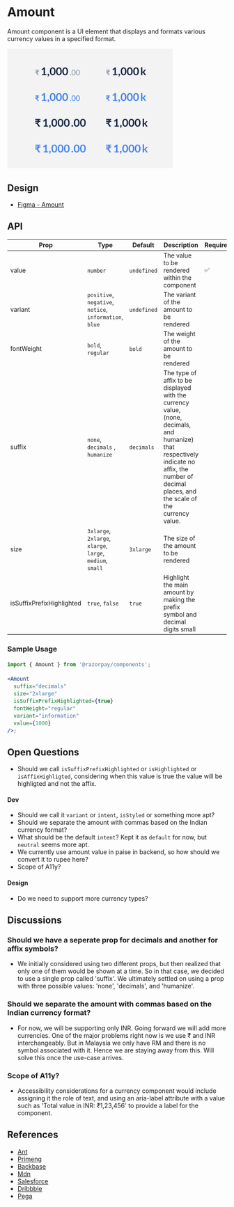 # Amount <!-- omit in toc -->

Amount component is a UI element that displays and formats various currency values in a specified format.

<img  src="./amount-thumbnail.png"  width="380" />

## Design

- [Figma - Amount](https://www.figma.com/file/jubmQL9Z8V7881ayUD95ps/Blade---Payment-Light?node-id=28012%3A580578&t=3peAz8A2n2Gw4WMl-1)

## API

| Prop                      | Type                                                       | Default     | Description                                                                                                                                                                                       | Required |
| ------------------------- | ---------------------------------------------------------- | ----------- | ------------------------------------------------------------------------------------------------------------------------------------------------------------------------------------------------- | -------- |
| value                     | `number`                                                   | `undefined` | The value to be rendered within the component                                                                                                                                                     | ✅       |
| variant                   | `positive`, `negative`, `notice`, `information`, `blue`    | `undefined` | The variant of the amount to be rendered                                                                                                                                                          |          |
| fontWeight                | `bold`, `regular`                                          | `bold`      | The weight of the amount to be rendered                                                                                                                                                           |          |
| suffix                    | `none`, `decimals` , `humanize`                            | `decimals`  | The type of affix to be displayed with the currency value, (none, decimals, and humanize) that respectively indicate no affix, the number of decimal places, and the scale of the currency value. |          |
| size                      | `3xlarge`, `2xlarge`, `xlarge`, `large`, `medium`, `small` | `3xlarge`   | The size of the amount to be rendered                                                                                                                                                             |          |
| isSuffixPrefixHighlighted | `true`, `false`                                            | `true`      | Highlight the main amount by making the prefix symbol and decimal digits small                                                                                                                    |          |

### Sample Usage

```jsx
import { Amount } from '@razorpay/components';

<Amount
  suffix="decimals"
  size="2xlarge"
  isSuffixPrefixHighlighted={true}
  fontWeight="regular"
  variant="information"
  value={1000}
/>;
```

## Open Questions

- Should we call `isSuffixPrefixHighlighted` or `isHighlighted` or `isAffixHighligted`, considering when this value is true the value will be highligted and not the affix.

#### Dev

- Should we call it `variant` or `intent`, `isStyled` or something more apt?
- Should we separate the amount with commas based on the Indian currency format?
- What should be the default `intent`? Kept it as `default` for now, but `neutral` seems more apt.
- We currently use amount value in paise in backend, so how should we convert it to rupee here?
- Scope of A11y?

#### Design

- Do we need to support more currency types?

## Discussions

### Should we have a seperate prop for decimals and another for affix symbols?

- We initially considered using two different props, but then realized that only one of them would be shown at a time. So in that case, we decided to use a single prop called 'suffix'. We ultimately settled on using a prop with three possible values: 'none', 'decimals', and 'humanize'.

### Should we separate the amount with commas based on the Indian currency format?

- For now, we will be supporting only INR. Going forward we will add more currencies. One of the major problems right now is we use ₹ and INR interchangeably. But in Malaysia we only have RM and there is no symbol associated with it. Hence we are staying away from this. Will solve this once the use-case arrives.

### Scope of A11y?

- Accessibility considerations for a currency component would include assigning it the role of text, and using an aria-label attribute with a value such as 'Total value in INR: ₹1,23,456' to provide a label for the component.

## References

- [Ant](https://ant.design/components/input)
- [Primeng](https://primeng.org/inputnumber)
- [Backbase](https://designsystem.backbase.com/v1/components/amount/web)
- [Mdn](https://developer.mozilla.org/en-US/docs/Web/JavaScript/Reference/Global_Objects/Intl/NumberFormat)
- [Salesforce](https://developer.salesforce.com/docs/component-library/bundle/ui:inputCurrency)
- [Dribbble](https://dribbble.com/tags/money_components)
- [Pega](https://design.pega.com/design/currency/)
